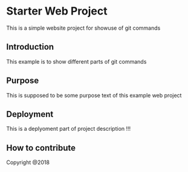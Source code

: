 # Starter Web Project

This is a simple website project for showuse of git commands

## Introduction

This example is to show different parts of git commands

## Purpose

This is supposed to be some purpose text of this example web project

## Deployment

This is a deplyoment part of project description !!!

## How to contribute

Copyright @2018